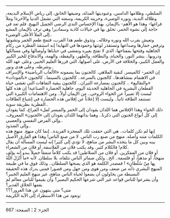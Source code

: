 ------------------------------------------------------------------------

المتلظي، وظلامها الدامس، وعبوديتها المذلة، وضيقها الخانق، إلى رياض
الإسلام البديعة، وظلاله الندية، ونوره الوضيء، وحريته الكريمة، وسعته التي
تشمل الدنيا والآخرة! وملأ فراغها- وهذا هو الأهم- بالإيمان. بهذا الإحساس
الندي الرضي الجميل البهيج. فلم تعد في حاجة إلى نشوة الخمر، تحلق بها في
خيالات كاذبة وسمادير! وهي ترف بالإيمان المشع إلى الملأ الأعلى الوضيء..  
وتعيش بقرب الله ونوره وجلاله.. وتذوق طعم هذا القرب، فتمج طعم الخمر
ونشوتها وترفض خمارها وصداعها وتستقذر لوثتها وخمودها في النهاية! إنه
استنقذ الفطرة من ركام الجاهلية وفتحها بمفتاحها، الذي لا تفتح بغيره وتمشى
في حناياها وأوصالها وفي مسالكها ودروبها.. ينشر النور، والحياة، والنظافة،
والطهر، واليقظة، والهمة، والاندفاع للخير الكبير والعمل الكبير، والخلافة
في الأرض، على أصولها، التي قررها العليم الخبير، وعلى عهد الله وشرطه،
وعلى هدى ونور..  
إن الخمر- كالميسر. كبقية الملاهي. كالجنون بما يسمونه «الألعاب الرياضية»
والإسراف في الاهتمام بمشاهدها.. كالجنون بالسرعة.. كالجنون بالسينما..
كالجنون «بالمودات» «والتقاليع» .. كالجنون بمصارعة الثيران.. كالجنون
ببقية التفاهات التي تغشى حياة القطعان البشرية في الجاهلية الحديثة اليوم،
جاهلية الحضارة الصناعية! إن هذه كلها ليست إلا تعبيراً عن الخواء الروحي..
من الإيمان أولاً.. ومن الاهتمامات الكبيرة التي تستنفد الطاقة ثانياً..
وليست إلا إعلاناً عن إفلاس هذه الحضارة في إشباع الطاقات الفطرية بطريقة
سوية..  
ذلك الخواء وهذا الإفلاس هما اللذان يقودان إلى الخمر والميسر لملء الفراغ،
كما يقودان إلى كل أنواع الجنون التي ذكرنا.. وهما بذاتهما اللذان يقودان
إلى «الجنون» المعروف، وإلى المرض النفسي والعصبي..  
وإلى الشذوذ..  
إنها لم تكن كلمات.. هي التي حققت تلك المعجزة الفريدة.. إنما كان منهج.
منهج هذه الكلمات متنه وأصله. منهج من صنع رب الناس. لا من صنع الناس! وهذا
هو الفارق الأصيل بينه وبين كل ما يتخذه البشر من مناهج، لا تؤدي إلى كثير!
إنه ليست المسألة أن يقال كلام! فالكلام كثير. وقد يكتب فلان من الفلاسفة.
أو فلان من الشعراء.  
أو فلان من المفكرين. أو فلان من السلاطين! قد يكتب كلاماً منمقاً جميلاً يبدو
أنه يؤلف منهجاً، أو مذهباً، أو فلسفة.. الخ.. ولكن ضمائر الناس تتلقاه، بلا
سلطان. لأنه «ما أَنْزَلَ اللَّهُ بِها مِنْ سُلْطانٍ» ! فمصدر الكلمة هو الذي يمنحها
السلطان.. وذلك فوق ما في طبيعة المنهج البشري ذاته من ضعف ومن هوى ومن جهل
ومن قصور! فمتى يدرك هذه الحقيقة البسيطة من يحاولون أن يضعوا لحياة الناس
مناهج، غير منهج العليم الخبير؟  
وأن يشرعوا للناس قواعد غير التي شرعها الحكيم البصير؟ وأن يقيموا للناس
معالم لم يقمها الخلاق القدير؟  
متى؟ متى ينتهون عن هذا الغرور؟؟؟  
ونعود من هذا الاستطراد إلى الآية الكريمة:

------------------------------------------------------------------------

الجزء: 2 ¦ الصفحة: 667
